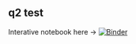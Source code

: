 
## q2 test
Interative notebook here -> [![Binder](https://mybinder.org/badge_logo.svg)](https://notebooks.gesis.org/binder/v2/gh/lfnothias/qiime2_2018.6/master/?urlpath=lab/tree/run_qiime.ipynb)